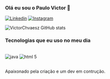 ### Olá eu sou o Paulo Victor 🫡

[![Linkedin](https://img.shields.io/badge/LinkedIn-0077B5?style=for-the-badge&logo=linkedin&logoColor=white)](https://www.linkedin.com/in/paulo-victor-silva-andrade-chaves-40b2a324a/)
[![Instagram](https://img.shields.io/badge/Instagram-E4405F?style=for-the-badge&logo=instagram&logoColor=white)](https://instagram.com/paulo_victor.s.a)

![VictorChvaesz GitHub stats](https://github-readme-stats.vercel.app/api?username=VictorChavesz&show_icons=true&theme=radical)

### Tecnologias que eu uso no meu dia

<div style = "display: inline_block">
<br/>
<img align = "center" alt = "java" src = "    https://img.shields.io/badge/Java-ED8B00?style=for-the-badge&logo=openjdk&logoColor=white">
<img align = "center" alt = "html 5" src = "https://img.shields.io/badge/HTML-239120?style=for-the-badge&logo=html5&logoColor=white">
</div><br/>

Apaixonado pela criação e um dev em contrução.
